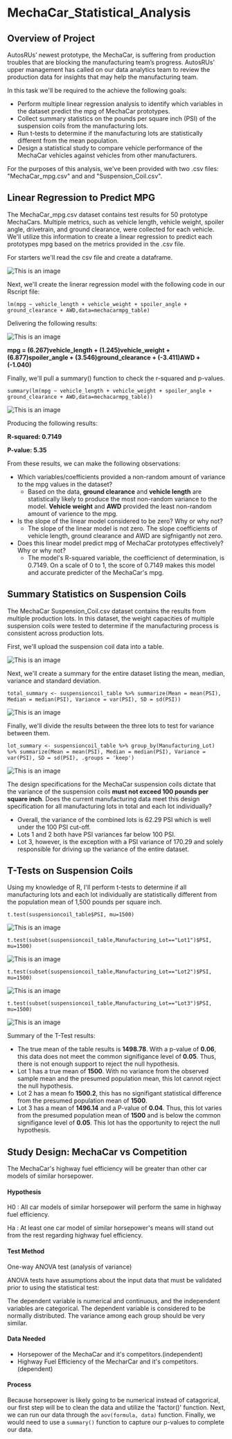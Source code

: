 # MechaCar_Statistical_Analysis
## Overview of Project

AutosRUs’ newest prototype, the MechaCar, is suffering from production troubles that are blocking the manufacturing team’s progress. AutosRUs’ upper management has called on our data analytics team to review the production data for insights that may help the manufacturing team.

In this task we'll be required to the achieve the following goals:

- Perform multiple linear regression analysis to identify which variables in the dataset predict the mpg of MechaCar prototypes.
- Collect summary statistics on the pounds per square inch (PSI) of the suspension coils from the manufacturing lots.
- Run t-tests to determine if the manufacturing lots are statistically different from the mean population.
- Design a statistical study to compare vehicle performance of the MechaCar vehicles against vehicles from other manufacturers. 

For the purposes of this analysis, we've been provided with two .csv files: "MechaCar_mpg.csv" and and "Suspension_Coil.csv".

## Linear Regression to Predict MPG

The MechaCar_mpg.csv dataset contains test results for 50 prototype MechaCars. Multiple metrics, such as vehicle length, vehicle weight, spoiler angle, drivetrain, and ground clearance, were collected for each vehicle. We'll utilize this information to create a linear regression to predict each prototypes mpg based on the metrics provided in the .csv file.

For starters we'll read the csv file and create a dataframe.

![This is an image](https://github.com/aaron-ardell/MechaCar_Statistical_Analysis/blob/main/mpg_table.png)

Next, we'll create the linerar regression model with the following code in our Rscript file:

```
lm(mpg ~ vehicle_length + vehicle_weight + spoiler_angle + ground_clearance + AWD,data=mechacarmpg_table)
```

Delivering the following results:

![This is an image](https://github.com/aaron-ardell/MechaCar_Statistical_Analysis/blob/main/mpg_lm.png)

**mpg = (6.267)vehicle_length + (1.245)vehicle_weight + (6.877)spoiler_angle + (3.546)ground_clearance + (-3.411)AWD + (-1.040)**

Finally, we'll pull a summary() function to check the r-squared and p-values.

```
summary(lm(mpg ~ vehicle_length + vehicle_weight + spoiler_angle + ground_clearance + AWD,data=mechacarmpg_table))
```

![This is an image](https://github.com/aaron-ardell/MechaCar_Statistical_Analysis/blob/main/mpg_summary.png)

Producing the following results:

**R-squared: 0.7149**

**P-value: 5.35**

From these results, we can make the following observations:
- Which variables/coefficients provided a non-random amount of variance to the mpg values in the dataset?
  - Based on the data, **ground clearance** and **vehicle length** are statistically likely to produce the most non-random variance to the model. **Vehicle weight** and **AWD** provided the least non-random amount of varience to the mpg.      
- Is the slope of the linear model considered to be zero? Why or why not?
  - The slope of the linear model is not zero. The slope coefficients of vehicle length, ground clearance and AWD are sigfnigantly not zero. 
- Does this linear model predict mpg of MechaCar prototypes effectively? Why or why not?
  - The model's R-squared variable, the coefficienct of determination, is 0.7149. On a scale of 0 to 1, the score of 0.7149 makes this model and accurate predicter of the MechaCar's mpg.  
## Summary Statistics on Suspension Coils

The MechaCar Suspension_Coil.csv dataset contains the results from multiple production lots. In this dataset, the weight capacities of multiple suspension coils were tested to determine if the manufacturing process is consistent across production lots. 

First, we'll upload the suspension coil data into a table.

![This is an image](https://github.com/aaron-ardell/MechaCar_Statistical_Analysis/blob/main/suspensioncoil_table.png)

Next, we'll create a summary for the entire dataset listing the mean, median, variance and standard deviation.

```
total_summary <- suspensioncoil_table %>% summarize(Mean = mean(PSI), Median = median(PSI), Variance = var(PSI), SD = sd(PSI))
```

![This is an image](https://github.com/aaron-ardell/MechaCar_Statistical_Analysis/blob/main/total_summary.png)

Finally, we'll divide the results between the three lots to test for variance between them.

```
lot_summary <- suspensioncoil_table %>% group_by(Manufacturing_Lot) %>% summarize(Mean = mean(PSI), Median = median(PSI), Variance = var(PSI), SD = sd(PSI), .groups = 'keep')
```

![This is an image](https://github.com/aaron-ardell/MechaCar_Statistical_Analysis/blob/main/lot_summary.png)

The design specifications for the MechaCar suspension coils dictate that the variance of the suspension coils **must not exceed 100 pounds per square inch**. Does the current manufacturing data meet this design specification for all manufacturing lots in total and each lot individually? 
- Overall, the variance of the combined lots is 62.29 PSI which is well under the 100 PSI cut-off.
- Lots 1 and 2 both have PSI variances far below 100 PSI.
- Lot 3, however, is the exception with a PSI variance of 170.29 and solely responsible for driving up the variance of the entire dataset.

## T-Tests on Suspension Coils

Using my knowledge of R, I'll perform t-tests to determine if all manufacturing lots and each lot individually are statistically different from the population mean of 1,500 pounds per square inch.

```
t.test(suspensioncoil_table$PSI, mu=1500)
```

![This is an image](https://github.com/aaron-ardell/MechaCar_Statistical_Analysis/blob/main/ttest.png)

```
t.test(subset(suspensioncoil_table,Manufacturing_Lot=="Lot1")$PSI, mu=1500)
```

![This is an image](https://github.com/aaron-ardell/MechaCar_Statistical_Analysis/blob/main/lot1_ttest.png)

```
t.test(subset(suspensioncoil_table,Manufacturing_Lot=="Lot2")$PSI, mu=1500)
```

![This is an image](https://github.com/aaron-ardell/MechaCar_Statistical_Analysis/blob/main/lot2_ttest.png)

```
t.test(subset(suspensioncoil_table,Manufacturing_Lot=="Lot3")$PSI, mu=1500)
```

![This is an image](https://github.com/aaron-ardell/MechaCar_Statistical_Analysis/blob/main/lot3_ttest.png)

Summary of the T-Test results:
- The true mean of the table results is **1498.78**. With a p-value of **0.06**, this data does not meet the common signifigance level of **0.05**. Thus, there is not enough support to reject the null hypothesis.
- Lot 1 has a true mean of **1500**. With no variance from the observed sample mean and the presumed population mean, this lot cannot reject the null hypothesis.
- Lot 2 has a mean fo **1500.2**, this has no signifigant statistical difference from the presumed population mean of **1500**.
- Lot 3 has a mean of **1496.14** and a P-value of **0.04**. Thus, this lot varies from the presumed population mean of **1500** and is below the common signifigance level of **0.05**. This lot has the opportunity to reject the null hypothesis.

## Study Design: MechaCar vs Competition

The MechaCar's highway fuel efficiency will be greater than other car models of similar horsepower.

#### Hypothesis
H0 : All car models of similar horsepower will perform the same in highway fuel efficiency.

Ha : At least one car model of similar horsepower's means will stand out from the rest regarding highway fuel efficiency.

#### Test Method
One-way ANOVA test (analysis of variance)

ANOVA tests have assumptions about the input data that must be validated prior to using the statistical test:

The dependent variable is numerical and continuous, and the independent variables are categorical.
The dependent variable is considered to be normally distributed.
The variance among each group should be very similar.

#### Data Needed
- Horsepower of the MechaCar and it's competitors.(independent)
- Highway Fuel Efficiency of the MecharCar and it's competitors.(dependent)

#### Process

Because horsepower is likely going to be numerical instead of catagorical, our first step will be to clean the data and utilize the 'factor()' function. Next, we can run our data through the `aov(formula, data)` function. Finally, we would need to use a `summary()` function to capture our p-values to complete our data.







